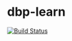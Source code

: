 # dbp-learn
[![Build Status](https://img.shields.io/endpoint.svg?url=https%3A%2F%2Factions-badge.atrox.dev%2Fazizazhalgaspayeva%2Fdbp-learn%2Fbadge%3Fref%3Ddevelop&style=for-the-badge)](https://actions-badge.atrox.dev/azizazhalgaspayeva/dbp-learn/goto?ref=develop)